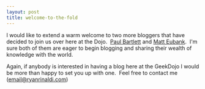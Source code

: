 ```yaml
---
layout: post
title: welcome-to-the-fold
---
```

I would like to extend a warm welcome to two more bloggers that have
decided to join us over here at the Dojo.  [Paul
Bartlett](http://blogs.geekdojo.net/pdbartlett) and [Matt
Eubank](http://blogs.geekdojo.net/matt).  I'm sure both of them are
eager to begin blogging and sharing their wealth of knowledge with the
world.

Again, if anybody is interested in having a blog here at the GeekDojo I
would be more than happy to set you up with one.  Feel free to contact
me ([email@ryanrinaldi.com](mailto:email@ryanrinaldi.com))
